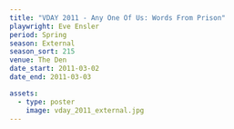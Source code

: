 ```yaml
---
title: "VDAY 2011 - Any One Of Us: Words From Prison"
playwright: Eve Ensler
period: Spring
season: External
season_sort: 215
venue: The Den
date_start: 2011-03-02
date_end: 2011-03-03

assets:
  - type: poster
    image: vday_2011_external.jpg
---
```

